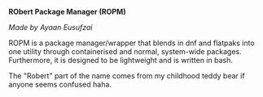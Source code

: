 **RObert Package Manager (ROPM)**

*Made by Ayaan Eusufzai*

ROPM is a package manager/wrapper that blends in dnf and flatpaks into one utility through containerised and normal, system-wide packages.
Furthermore, it is designed to be lightweight and is written in bash. 

The "Robert" part of the name comes from my childhood teddy bear if anyone seems confused haha.
